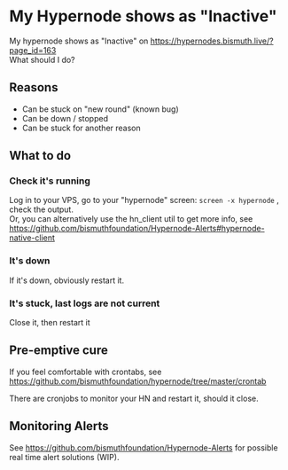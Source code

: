 # My Hypernode shows as "Inactive"

My hypernode shows as "Inactive" on https://hypernodes.bismuth.live/?page_id=163  
What should I do?

## Reasons

- Can be stuck on "new round" (known bug)
- Can be down / stopped
- Can be stuck for another reason

## What to do

### Check it's running
Log in to your VPS, go to your "hypernode" screen: `screen -x hypernode` ,  check the output.  
Or, you can alternatively use the hn_client util to get more info, see https://github.com/bismuthfoundation/Hypernode-Alerts#hypernode-native-client

### It's down 
If it's down, obviously restart it.

### It's stuck, last logs are not current
Close it, then restart it

## Pre-emptive cure
If you feel comfortable with crontabs, see https://github.com/bismuthfoundation/hypernode/tree/master/crontab

There are cronjobs to monitor your HN and restart it, should it close.

## Monitoring Alerts
See https://github.com/bismuthfoundation/Hypernode-Alerts for possible real time alert solutions (WIP).
